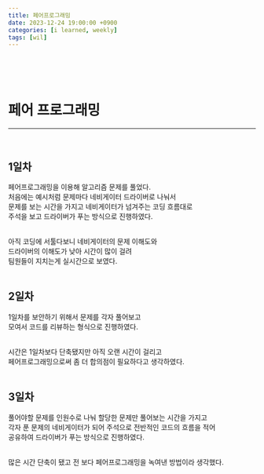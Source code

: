 ```yaml
---
title: 페어프로그래밍
date: 2023-12-24 19:00:00 +0900
categories: [i learned, weekly]
tags: [wil]
---
```

<br>
<br>
<br>

# 페어 프로그래밍
---
<br>

## 1일차
페어프로그래밍을 이용해 알고리즘 문제를 풀었다.  
처음에는 예시처럼 문제마다 네비게이터 드라이버로 나눠서  
문제를 보는 시간을 가지고 네비게이터가 넘겨주는 코딩 흐름대로  
주석을 보고 드라이버가 푸는 방식으로 진행하였다.  
<br>

아직 코딩에 서툴다보니 네비게이터의 문제 이해도와  
드라이버의 이해도가 낮아 시간이 많이 걸려  
팀원들이 지치는게 실시간으로 보였다.  
<br>

## 2일차
1일차를 보안하기 위해서 문제를 각자 풀어보고  
모여서 코드를 리뷰하는 형식으로 진행하였다.  
<br>

시간은 1일차보다 단축됐지만 아직 오랜 시간이 걸리고  
페어프로그래밍으로써 좀 더 합의점이 필요하다고 생각하였다.  
<br>

## 3일차
풀어야할 문제를 인원수로 나눠 할당한 문제만 풀어보는 시간을 가지고  
각자 푼 문제의 네비게이터가 되어 주석으로 전반적인 코드의 흐름을 적어  
공유하여 드라이버가 푸는 방식으로 진행하였다.  
<br>

많은 시간 단축이 됐고 전 보다 페어프로그래밍을 녹여낸 방법이라 생각했다.  
